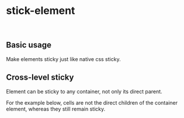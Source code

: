 <script setup>
    import ShowcaseBasicUsage from "/showcases/stick-element/basic-usage.vue"
    import ShowcaseCrossLevelSticky from "/showcases/stick-element/cross-level-sticky.vue"
</script>



# stick-element
<br />
<c-craft-badge-group
    readme="https://github.com/Wolff-H/stick-element/blob/master/README.md"
    github="https://github.com/Wolff-H/stick-element"
    npm="https://npmjs.com/package/stick-element"
/>

## Basic usage

Make elements sticky just like native css sticky.

<ShowcaseBasicUsage />

## Cross-level sticky

Element can be sticky to any container, not only its direct parent.

For the example below, cells are not the direct children of the container element, whereas they still remain sticky.

<ShowcaseCrossLevelSticky />
